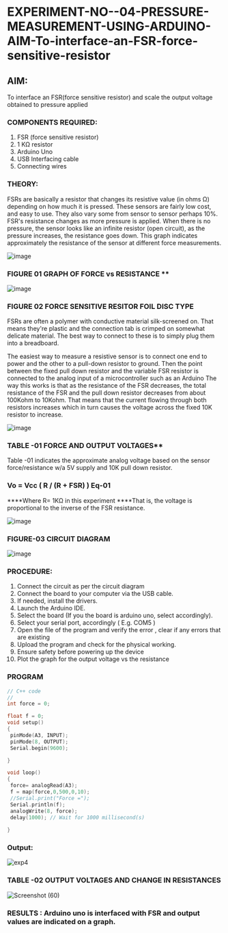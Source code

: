 # EXPERIMENT-NO--04-PRESSURE-MEASUREMENT-USING-ARDUINO-AIM-To-interface-an-FSR-force-sensitive-resistor

## AIM: 
To interface an FSR(force sensitive resistor) and scale the output voltage obtained to pressure applied 
 
### COMPONENTS REQUIRED:
1.	FSR  (force sensitive resistor)
2.	1 KΩ resistor 
3.	Arduino Uno 
4.	USB Interfacing cable 
5.	Connecting wires 

### THEORY: 
FSRs are basically a resistor that changes its resistive value (in ohms Ω) depending on how much it is pressed. These sensors are fairly low cost, and easy to use. They also vary some from sensor to sensor perhaps 10%. FSR's resistance changes as more pressure is applied. When there is no pressure, the sensor looks like an infinite resistor (open circuit), as the pressure increases, the resistance goes down. This graph indicates approximately the resistance of the sensor at different force measurements.
 
![image](https://user-images.githubusercontent.com/36288975/163532939-d6888ae1-4068-4d83-86a7-fc4c32d5179e.png)

### FIGURE 01 GRAPH OF FORCE vs RESISTANCE **

![image](https://user-images.githubusercontent.com/36288975/163532957-82d57567-a1c3-48c5-8a87-7ea66d6fca49.png)

### FIGURE 02 FORCE SENSITIVE RESITOR FOIL DISC TYPE  

FSRs are often a polymer with conductive material silk-screened on. That means they're plastic and the connection tab is crimped on somewhat delicate material. The best way to connect to these is to simply plug them into a breadboard.

The easiest way to measure a resistive sensor is to connect one end to power and the other to a pull-down resistor to ground. Then the point between the fixed pull down resistor and the variable FSR resistor is connected to the analog input of a microcontroller such as an Arduino The way this works is that as the resistance of the FSR decreases, the total resistance of the FSR and the pull down resistor decreases from about 100Kohm to 10Kohm. That means that the current flowing through both resistors increases which in turn causes the voltage across the fixed 10K resistor to increase.

 ![image](https://user-images.githubusercontent.com/36288975/163532972-2b909551-12c9-485d-adb1-d1e988d557bd.png)

### TABLE -01 FORCE AND OUTPUT VOLTAGES**
	
  Table -01 indicates the approximate analog voltage based on the sensor force/resistance w/a 5V supply and 10K pull down resistor.

### Vo = Vcc ( R / (R + FSR) )								Eq-01

****Where R= 1KΩ in this experiment 
****That is, the voltage is proportional to the inverse of the FSR resistance.


![image](https://user-images.githubusercontent.com/36288975/163532979-a2a5cb5c-f495-442c-843e-bebb82737a35.png)

### FIGURE-03 CIRCUIT DIAGRAM

![image](https://user-images.githubusercontent.com/74660507/166241830-6732e218-3192-4264-9679-f640c08ecc65.png)

### PROCEDURE:
1.	Connect the circuit as per the circuit diagram 
2.	Connect the board to your computer via the USB cable.
3.	If needed, install the drivers.
4.	Launch the Arduino IDE.
5.	Select the board (If you the board is arduino uno, select accordingly).
6.	Select your serial port, accordingly ( E.g. COM5 )
7.	Open the file of the program  and verify the error , clear if any errors that are existing 
8.	Upload the program and check for the physical working. 
9.	Ensure safety before powering up the device 
10.	Plot the graph for the output voltage vs the resistance 

### PROGRAM 
 ```c
// C++ code
//
int force = 0;

float f = 0;
void setup()
{
  pinMode(A3, INPUT);
  pinMode(8, OUTPUT);
  Serial.begin(9600);

}

void loop()
{
  force= analogRead(A3);
  f = map(force,0,500,0,10);
  //Serial.print("Force =");
  Serial.println(f);
  analogWrite(8, force);
  delay(1000); // Wait for 1000 millisecond(s)
  
}
```
 ### Output:
 ![exp4](https://user-images.githubusercontent.com/75234588/166480908-21d07ba6-d5b1-44e8-8133-bc21ed95dcb7.png)



### TABLE -02 OUTPUT VOLTAGES AND CHANGE IN RESISTANCES

![Screenshot (60)](https://user-images.githubusercontent.com/75234588/166481089-d63f0dff-c9d7-457c-a91a-b8a361aedcaf.png)






### RESULTS : Arduino uno is interfaced with FSR and output values are indicated on a graph.
